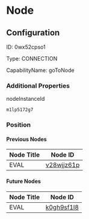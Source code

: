 # Node
## Configuration
ID:  0wx52cpso1

Type: CONNECTION 

CapabilityName: goToNode






### Additional Properties
nodeInstanceId
```string 
m1lp5172g7
```





### Position

#### Previous Nodes
| Node Title | Node ID |
| :------------- | ------------ |
| EVAL | [v28wjjz61p](./v28wjjz61p.md) | 
 
 #### Future Nodes
| Node Title | Node ID |
| :------------- | ------------ |
| EVAL |[k0gh9sf1l8](./k0gh9sf1l8.md) | 